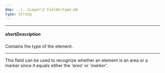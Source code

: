 ```yaml
---
dep: ..\..\Layer\2 Fields\type.md
type: String
---
```

---
##### shortDescription
Contains the type of the element.

---
This field can be used to recognize whether an element is an area or a marker since it equals either the *'area'* or *'marker'*.